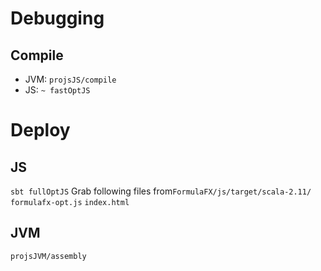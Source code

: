 Debugging
=========

Compile
------------

- JVM: `projsJS/compile`
- JS: `~ fastOptJS`

Deploy
======

JS
--

`sbt fullOptJS`
Grab following files from`FormulaFX/js/target/scala-2.11/`
`formulafx-opt.js`
`index.html`

JVM
---
`projsJVM/assembly`
